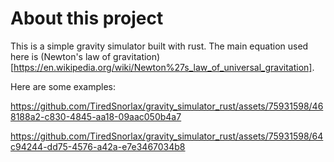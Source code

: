 # About this project
This is a simple gravity simulator built with rust. The main equation used here is (Newton's law of gravitation)[https://en.wikipedia.org/wiki/Newton%27s_law_of_universal_gravitation]. 

Here are some examples:

https://github.com/TiredSnorlax/gravity_simulator_rust/assets/75931598/468188a2-c830-4845-aa18-09aac050b4a7

https://github.com/TiredSnorlax/gravity_simulator_rust/assets/75931598/64c94244-dd75-4576-a42a-e7e3467034b8

